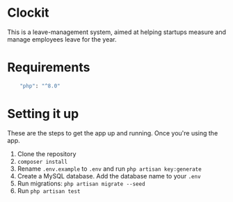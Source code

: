 # Clockit
This is a leave-management system, aimed at helping startups measure and manage employees leave for the year.

# Requirements
```sh
    "php": "^8.0"
```
# Setting it up
These are the steps to get the app up and running. Once you're using the app.

1. Clone the repository
2. `composer install`
3. Rename `.env.example` to `.env` and run `php artisan key:generate`
4. Create a MySQL database. Add the database name to your `.env`
5. Run migrations: `php artisan migrate --seed`
6. Run `php artisan test`
